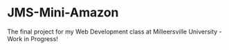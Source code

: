 # JMS-Mini-Amazon
The final project for my Web Development class at Milleersville University - Work in Progress!
